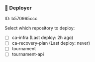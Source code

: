 ### 🦑 Deployer

ID: b570965ccc

Select which repository to deploy:

- [ ] ca-infra (Last deploy: 2h ago)
- [ ] ca-recovery-plan (Last deploy: never)
- [ ] tournament
- [ ] tournament-api
